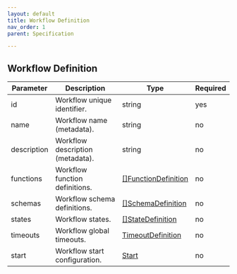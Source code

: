```yaml
---
layout: default
title: Workflow Definition
nav_order: 1
parent: Specification

---
```


## Workflow Definition

| Parameter   | Description                      | Type                                        | Required |
| ----------- | -------------------------------- | ------------------------------------------- | -------- |
| id          | Workflow unique identifier.      | string                                      | yes      |
| name        | Workflow name (metadata).        | string                                      | no       |
| description | Workflow description (metadata). | string                                      | no       |
| functions   | Workflow function definitions.   | [[]FunctionDefinition](./start.html#functiondefinition) | no       |
| schemas     | Workflow schema definitions.     | [[]SchemaDefinition](./start.html#schemadefinition)     | no       |
| states      | Workflow states.                 | [[]StateDefinition](./states/states.html)                | no       |
| timeouts    | Workflow global timeouts.        | [TimeoutDefinition](./start.html#timeoutdefinition)     | no       |
| start       | Workflow start configuration.    | [Start](./start.html)                             | no       |